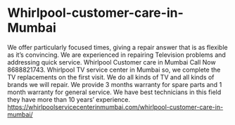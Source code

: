 # Whirlpool-customer-care-in-Mumbai
We offer particularly focused times, giving a repair answer that is as flexible as it’s convincing. We are experienced in repairing Television problems and addressing quick service.  Whirlpool Customer care in Mumbai Call Now 8688821743. Whirlpool TV service center in Mumbai so, we complete the TV replacements on the first visit. We do all kinds of TV and all kinds of brands we will repair. We provide 3 months warranty for spare parts and 1 month warranty for general service. We have best technicians in this field they have more than 10 years’ experience. https://whirlpoolservicecenterinmumbai.com/whirlpool-customer-care-in-mumbai/
